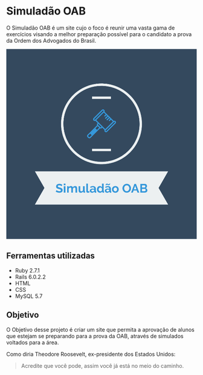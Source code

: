 # Simuladão OAB

O Simuladão OAB é um site cujo o foco é reunir uma vasta gama de exercícios visando a melhor preparação possível para o candidato a prova da Ordem dos Advogados do Brasil.  

![](images/logo2.png)


## Ferramentas utilizadas
* Ruby 2.7.1
* Rails 6.0.2.2
* HTML
* CSS
* MySQL 5.7



## Objetivo
O Objetivo desse projeto é criar um site que permita a aprovação de alunos que estejam se preparando para a prova da OAB, através de simulados voltados para a área. 


Como diria Theodore Roosevelt, ex-presidente dos Estados Unidos:
> Acredite que você pode, assim você já está no meio do caminho.
